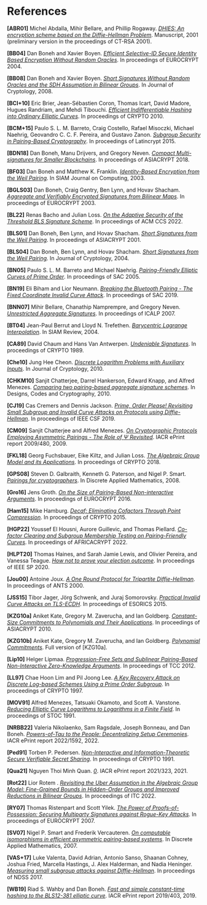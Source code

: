 # References

<a id="ABR01">**[ABR01]**</a> Michel Abdalla, Mihir Bellare, and Phillip Rogaway. [*DHIES: An encryption scheme based on the Diffie-Hellman Problem*](https://web.cs.ucdavis.edu/~rogaway/papers/dhies.pdf). Manuscript, 2001 (preliminary version in the proceedings of CT-RSA 2001).

<a id="BB04">**[BB04]**</a> Dan Boneh and Xavier Boyen. [*Efficient Selective-ID Secure Identity Based Encryption Without Random Oracles*](https://eprint.iacr.org/2004/172.pdf). In proceedings of EUROCRYPT 2004.

<a id="BB08">**[BB08]**</a> Dan Boneh and Xavier Boyen. [*Short Signatures Without Random Oracles and the SDH Assumption in Bilinear Groups*](https://crypto.stanford.edu/~dabo/pubs/papers/bbsigs.pdf). In Journal of Cryptology, 2008.

<a id="BCI+10">**[BCI+10]**</a> Eric Brier, Jean-Sébastien Coron, Thomas Icart, David Madore, Hugues Randriam, and Mehdi Tibouchi. [*Efficient Indifferentiable Hashing into Ordinary Elliptic Curves*](https://eprint.iacr.org/2009/340.pdf). In proceedings of CRYPTO 2010.

<a id="BCM+15">**[BCM+15]**</a> Paulo S. L. M. Barreto, Craig Costello, Rafael Misoczki, Michael Naehrig, Geovandro C. C. F. Pereira, and Gustavo Zanon. [*Subgroup Security in Pairing-Based Cryptography*](https://eprint.iacr.org/2015/247.pdf). In proceedings of Latincrypt 2015.

<a id="BDN18">**[BDN18]**</a> Dan Boneh, Manu Drijvers, and Gregory Neven. [*Compact Multi-signatures for Smaller Blockchains*](https://eprint.iacr.org/2018/483.pdf). In proceedings of ASIACRYPT 2018.

<a id="BF03">**[BF03]**</a> Dan Boneh and Matthew K. Franklin. [*Identity-Based Encryption from the Weil Pairing*](https://crypto.stanford.edu/~dabo/papers/bfibe.pdf). In SIAM Journal on Computing, 2003.

<a id="BGLS03">**[BGLS03]**</a> Dan Boneh, Craig Gentry, Ben Lynn, and Hovav Shacham. [*Aggregate and Verifiably Encrypted Signatures from Bilinear Maps*](https://crypto.stanford.edu/~dabo/pubs/papers/aggreg.pdf). In proceedings of EUROCRYPT 2003.

<a id="BL22">**[BL22]**</a> Renas Bacho and Julian Loss. [*On the Adaptive Security of the Threshold BLS Signature Scheme*](https://eprint.iacr.org/2022/534.pdf). In proceedings of ACM CCS 2022.

<a id="BLS01">**[BLS01]**</a> Dan Boneh, Ben Lynn, and Hovav Shacham. [*Short Signatures from the Weil Pairing*](https://www.iacr.org/archive/asiacrypt2001/22480516.pdf). In proceedings of ASIACRYPT 2001.

<a id="BLS04">**[BLS04]**</a> Dan Boneh, Ben Lynn, and Hovav Shacham. [*Short Signatures from the Weil Pairing*](https://hovav.net/ucsd/dist/sigs.pdf). In Journal of Cryptology, 2004.

<a id="BN05">**[BN05]**</a> Paulo S. L. M. Barreto and Michael Naehrig. [*Pairing-Friendly Elliptic Curves of Prime Order*](https://eprint.iacr.org/2005/133.pdf). In proceedings of SAC 2005.

<a id="BN19">**[BN19]**</a> Eli Biham and Lior Neumann. [*Breaking the Bluetooth Pairing - The Fixed Coordinate Invalid Curve Attack*](https://eprint.iacr.org/2019/1043.pdf). In proceedings of SAC 2019.

<a id="BNN07">**[BNN07]**</a> Mihir Bellare, Chanathip Namprempre, and Gregory Neven. [*Unrestricted Aggregate Signatures*](https://eprint.iacr.org/2006/285.pdf). In proceedings of ICALP 2007.

<a id="BT04">**[BT04]**</a> Jean-Paul Berrut and Lloyd N. Trefethen. [*Barycentric Lagrange Interpolation*](https://people.maths.ox.ac.uk/trefethen/barycentric.pdf). In SIAM Review, 2004.

<a id="CA89">**[CA89]**</a> David Chaum and Hans Van Antwerpen. [*Undeniable Signatures*](https://chaum.com/wp-content/uploads/2022/01/Chaum-Antwerpen-1990-Chapter-Undeniable-Signatures.pdf). In proceedings of CRYPTO 1989.

<a id="Che10">**[Che10]**</a> Jung Hee Cheon. [*Discrete Logarithm Problems with Auxiliary Inputs*](https://link.springer.com/content/pdf/10.1007/s00145-009-9047-0.pdf). In Journal of Cryptology, 2010.

<a id="CHKM10">**[CHKM10]**</a> Sanjit Chatterjee, Darrel Hankerson, Edward Knapp, and Alfred Menezes. [*Comparing two pairing-based aggregate signature schemes*](https://eprint.iacr.org/2009/060.pdf). In Designs, Codes and Cryptography, 2010.

<a id="CJ19">**[CJ19]**</a> Cas Cremers and Dennis Jackson. [*Prime, Order Please! Revisiting Small Subgroup and Invalid Curve Attacks on Protocols using Diffie-Hellman*](https://eprint.iacr.org/2019/526.pdf). In proceedings of IEEE CSF 2019.

<a id="CM09">**[CM09]**</a> Sanjit Chatterjee and Alfred Menezes. [*On Cryptographic Protocols Employing Asymmetric Pairings - The Role of $\Psi$ Revisited*](https://eprint.iacr.org/2009/480.pdf). IACR ePrint report 2009/480, 2009.

<a id="FKL18">**[FKL18]**</a> Georg Fuchsbauer, Eike Kiltz, and Julian Loss. [*The Algebraic Group Model and its Applications*](https://eprint.iacr.org/2017/620.pdf). In proceedings of CRYPTO 2018.

<a id="GPS08">**[GPS08]**</a> Steven D. Galbraith, Kenneth G. Paterson, and Nigel P. Smart. [*Pairings for cryptographers*](https://eprint.iacr.org/2006/165.pdf). In Discrete Applied Mathematics, 2008.

<a id="Gro16">**[Gro16]**</a> Jens Groth. [*On the Size of Pairing-Based Non-interactive Arguments*](https://eprint.iacr.org/2016/260.pdf). In proceedings of EUROCRYPT 2016.

<a id="Ham15">**[Ham15]**</a> Mike Hamburg. [*Decaf: Eliminating Cofactors Through Point Compression*](https://eprint.iacr.org/2015/673.pdf). In proceedings of CRYPTO 2015.

<a id="HGP22">**[HGP22]**</a> Youssef El Housni, Aurore Guillevic, and Thomas Piellard. [*Co-factor Clearing and Subgroup Membership Testing on Pairing-Friendly Curves*](https://eprint.iacr.org/2022/352.pdf). In proceedings of AFRICACRYPT 2022.

<a id="HLPT20">**[HLPT20]**</a> Thomas Haines, and Sarah Jamie Lewis, and Olivier Pereira, and Vanessa Teague. [*How not to prove your election outcome*](https://ieeexplore.ieee.org/stamp/stamp.jsp?tp=&arnumber=9152765). In proceedings of IEEE SP 2020.

<a id="Jou00">**[Jou00]**</a> Antoine Joux. [*A One Round Protocol for Tripartite Diffie-Hellman*](https://cgi.di.uoa.gr/~aggelos/crypto/page4/assets/joux-tripartite.pdf). In proceedings of ANTS 2000.

<a id="JSS15">**[JSS15]**</a> Tibor Jager, Jörg Schwenk, and Juraj Somorovsky. [*Practical Invalid Curve Attacks on TLS-ECDH*](https://www.nds.rub.de/media/nds/veroeffentlichungen/2015/09/14/main-full.pdf). In proceedings of ESORICS 2015.

<a id="KZG10a">**[KZG10a]**</a> Aniket Kate, Gregory M. Zaverucha, and Ian Goldberg. [*Constant-Size Commitments to Polynomials and Their Applications*](https://www.iacr.org/archive/asiacrypt2010/6477178/6477178.pdf). In proceedings of ASIACRYPT 2010.

<a id="KZG10b">**[KZG10b]**</a> Aniket Kate, Gregory M. Zaverucha, and Ian Goldberg. [*Polynomial Commitments*](https://cacr.uwaterloo.ca/techreports/2010/cacr2010-10.pdf). Full version of [KZG10a].

<a id="Lip10">**[Lip10]**</a> Helger Lipmaa. [*Progression-Free Sets and Sublinear Pairing-Based Non-Interactive Zero-Knowledge Arguments*](https://eprint.iacr.org/2011/009.pdf). In proceedings of TCC 2012.

<a id="LL97">**[LL97]**</a> Chae Hoon Lim and Pil Joong Lee. [*A Key Recovery Attack on Discrete Log-based Schemes Using a Prime Order Subgroup*](https://link.springer.com/content/pdf/10.1007/BFb0052240.pdf). In proceedings of CRYPTO 1997.

<a id="MOV91">**[MOV91]**</a> Alfred Menezes, Tatsuaki Okamoto, and Scott A. Vanstone. [*Reducing Elliptic Curve Logarithms to Logarithms in a Finite Field*](https://dl.acm.org/doi/pdf/10.1145/103418.103434). In proceedings of STOC 1991.

<a id="NRBB22">**[NRBB22]**</a> Valeria Nikolaenko, Sam Ragsdale, Joseph Bonneau, and Dan Boneh. [*Powers-of-Tau to the People: Decentralizing Setup Ceremonies*](https://eprint.iacr.org/2022/1592.pdf). IACR ePrint report 2022/1592, 2022.

<a id="Ped91">**[Ped91]**</a> Torben P. Pedersen. [*Non-Interactive and Information-Theoretic Secure Verifiable Secret Sharing*](https://link.springer.com/content/pdf/10.1007/3-540-46766-1_9.pdf). In proceedings of CRYPTO 1991.

<a id="Qua21">**[Qua21]**</a> Nguyen Thoi Minh Quan. [*0*](https://eprint.iacr.org/2021/323.pdf). IACR ePrint report 2021/323, 2021.

<a id="Rot22">**[Rot22]**</a> Lior Rotem . [*Revisiting the Uber Assumption in the Algebraic Group Model: Fine-Grained Bounds in Hidden-Order Groups and Improved Reductions in Bilinear Groups*](https://eprint.iacr.org/2022/584.pdf). In proceedings of ITC 2022.

<a id="RY07">**[RY07]**</a> Thomas Ristenpart and Scott Yilek. [*The Power of Proofs-of-Possession: Securing Multiparty Signatures against Rogue-Key Attacks*](https://eprint.iacr.org/2007/264.pdf). In proceedings of EUROCRYPT 2007.

<a id="SV07">**[SV07]**</a> Nigel P. Smart and Frederik Vercauteren. [*On computable isomorphisms in efficient asymmetric pairing-based systems*](https://eprint.iacr.org/2005/116.pdf). In Discrete Applied Mathematics, 2007.

<a id="VAS+17">**[VAS+17]**</a> Luke Valenta, David Adrian, Antonio Sanso, Shaanan Cohney, Joshua Fried, Marcella Hastings, J. Alex Halderman, and Nadia Heninger. [*Measuring small subgroup attacks against Diffie-Hellman*](https://eprint.iacr.org/2016/995.pdf). In proceedings of NDSS 2017.

<a id="WB19">**[WB19]**</a> Riad S. Wahby and Dan Boneh. [*Fast and simple constant-time hashing to the BLS12-381 elliptic curve*](https://eprint.iacr.org/2019/403.pdf). IACR ePrint report 2019/403, 2019.